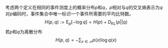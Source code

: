 考虑两个定义在相同的事件测度上的概率分布$p$和$q$，$p$相对与$q$的交叉熵表示为$q$对$p$编码时，事件集合中唯一标识一个事件所需要的平均比特数。
$$
H(p, q) := \mathrm{E}_p[-\log q] = H(p) + D_{\mathrm{KL}}(p||q)
$$
若$p$和$q$为离散分布
$$
H(p, q) = -\sum_{x\in \mathcal{X}}p(x)\log q(x)
$$
